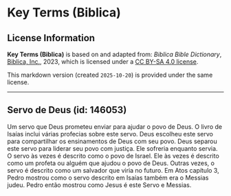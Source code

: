 # Key Terms (Biblica)

## License Information

**Key Terms (Biblica)** is based on and adapted from: _Biblica Bible Dictionary_, [Biblica, Inc.](https://www.biblica.com/), 2023, which is licensed under a [CC BY-SA 4.0 license](https://creativecommons.org/licenses/by-sa/4.0/legalcode.en).

This markdown version (created `2025-10-20`) is provided under the same license.



--------------------------------

## Servo de Deus (id: 146053)

Um servo que Deus prometeu enviar para ajudar o povo de Deus. O livro de Isaías inclui várias profecias sobre este servo. Deus escolheu este servo para compartilhar os ensinamentos de Deus com seu povo. Deus separou este servo para liderar seu povo com justiça. Ele sofreria enquanto servia. O servo às vezes é descrito como o povo de Israel. Ele às vezes é descrito como um profeta ou alguém que ajudou o povo de Deus. Outras vezes, o servo é descrito como um salvador que viria no futuro. Em Atos capítulo 3, Pedro mostrou como o servo descrito em Isaías também era o Messias judeu. Pedro então mostrou como Jesus é este Servo e Messias.


